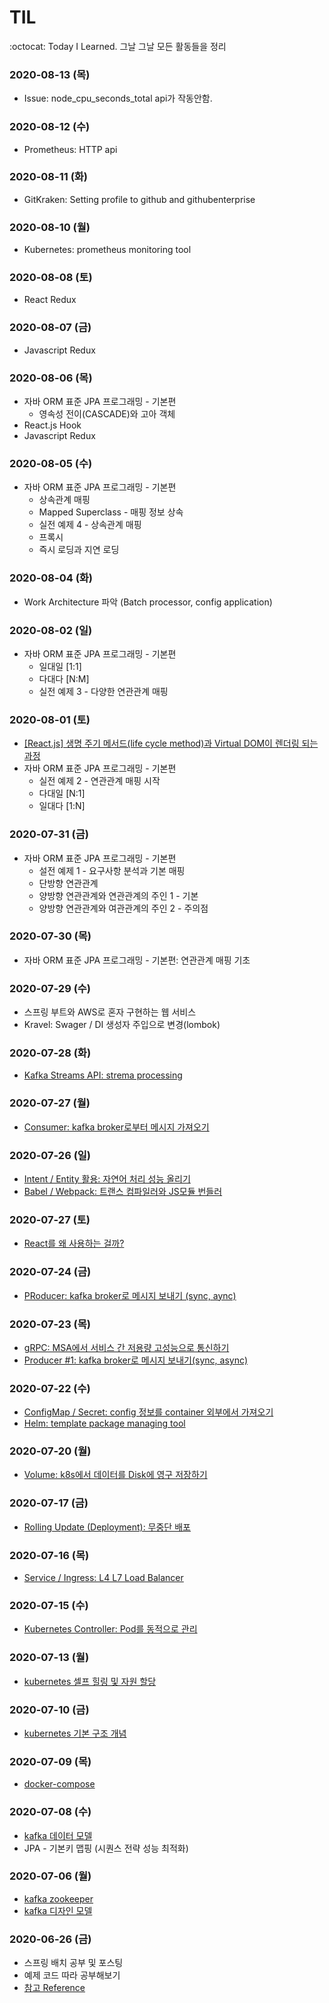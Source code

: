 # TIL
:octocat: Today I Learned. 그날 그날 모든 활동들을 정리

### 2020-08-13 (목)
- Issue: node_cpu_seconds_total api가 작동안함.

### 2020-08-12 (수)
- Prometheus: HTTP api

### 2020-08-11 (화)
- GitKraken: Setting profile to github and githubenterprise

### 2020-08-10 (월)
- Kubernetes: prometheus monitoring tool

### 2020-08-08 (토)
- React Redux

### 2020-08-07 (금)
- Javascript Redux

### 2020-08-06 (목)
- 자바 ORM 표준 JPA 프로그래밍 - 기본편
	- 영속성 전이(CASCADE)와 고아 객체
- React.js Hook
- Javascript Redux

### 2020-08-05 (수)
- 자바 ORM 표준 JPA 프로그래밍 - 기본편
	- 상속관계 매핑
	- Mapped Superclass - 매핑 정보 상속
	- 실전 예제 4 - 상속관계 매핑
	- 프록시
	- 즉시 로딩과 지연 로딩
	
### 2020-08-04 (화)
- Work Architecture 파악 (Batch processor, config application)

### 2020-08-02 (일)
- 자바 ORM 표준 JPA 프로그래밍 - 기본편
	- 일대일 [1:1]
	- 다대다 [N:M]
	- 실전 예제 3 - 다양한 연관관계 매핑

### 2020-08-01 (토)
- [[React.js] 생명 주기 메서드(life cycle method)과 Virtual DOM이 렌더링 되는 과정](https://ooeunz.tistory.com/138)
- 자바 ORM 표준 JPA 프로그래밍 - 기본편
	- 실전 예제 2 - 연관관계 매핑 시작
	- 다대일 [N:1]
	- 일대다 [1:N]

### 2020-07-31 (금)
- 자바 ORM 표준 JPA 프로그래밍 - 기본편
	- 설전 예제 1 - 요구사항 분석과 기본 매핑
	- 단방향 연관관계
	- 양방향 연관관계와 연관관계의 주인 1 - 기본
	- 양방향 연관관계와 여관관계의 주인 2 - 주의점

### 2020-07-30 (목)
- 자바 ORM 표준 JPA 프로그래밍 - 기본편: 연관관계 매핑 기초

### 2020-07-29 (수)
- 스프링 부트와 AWS로 혼자 구현하는 웹 서비스
- Kravel: Swager / DI 생성자 주입으로 변경(lombok)

### 2020-07-28 (화)
- [Kafka Streams API: strema processing](https://ooeunz.tistory.com/137)

### 2020-07-27 (월)
- [Consumer: kafka broker로부터 메시지 가져오기](https://ooeunz.tistory.com/136)

### 2020-07-26 (일)
- [Intent / Entity 활용: 자연어 처리 성능 올리기](https://ooeunz.tistory.com/134)
- [Babel / Webpack: 트랜스 컴파일러와 JS모듈 번들러](https://ooeunz.tistory.com/133)

### 2020-07-27 (토)
- [React를 왜 사용하는 걸까?](https://ooeunz.tistory.com/126)

### 2020-07-24 (금)
- [PRoducer: kafka broker로 메시지 보내기 (sync, aync)](https://ooeunz.tistory.com/117)

### 2020-07-23 (목)
- [gRPC: MSA에서 서비스 간 저용량 고성능으로 통신하기](https://ooeunz.tistory.com/130?category=849959)
- [Producer #1: kafka broker로 메시지 보내기(sync, async)](https://ooeunz.tistory.com/117)

### 2020-07-22 (수)
- [ConfigMap / Secret: config 정보를 container 외부에서 가져오기](https://ooeunz.tistory.com/128)
- [Helm: template package managing tool](https://ooeunz.tistory.com/129)

### 2020-07-20 (월)
- [Volume: k8s에서 데이터를 Disk에 영구 저장하기](https://ooeunz.tistory.com/127)

### 2020-07-17 (금)
- [Rolling Update (Deployment): 무중단 배포](https://ooeunz.tistory.com/124)

### 2020-07-16 (목)
- [Service / Ingress: L4 L7 Load Balancer](https://ooeunz.tistory.com/123?category=837108)

### 2020-07-15 (수)
- [Kubernetes Controller: Pod를 동적으로 관리](https://ooeunz.tistory.com/121?category=837108)

### 2020-07-13 (월)
- [kubernetes 셀프 힐링 및 자원 할당](https://ooeunz.tistory.com/120?category=837108)

### 2020-07-10 (금)
- [kubernetes 기본 구조 개념](https://ooeunz.tistory.com/118)

### 2020-07-09 (목)
- [docker-compose](https://ooeunz.tistory.com/116)

### 2020-07-08 (수)
- [kafka 데이터 모델](https://ooeunz.tistory.com/115)
- JPA - 기본키 맵핑 (시퀀스 전략 성능 최적화)

### 2020-07-06 (월)
- [kafka zookeeper](https://ooeunz.tistory.com/113)
- [kafka 디자인 모델](https://ooeunz.tistory.com/114)

### 2020-06-26 (금)
- 스프링 배치 공부 및 포스팅
- 예제 코드 따라 공부해보기
- [참고 Reference](https://jojoldu.tistory.com/324?category=902551)

